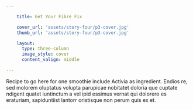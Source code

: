 ```yaml
---

    title: Get Your Fibre Fix

    cover_url: 'assets/story-four/p3-cover.jpg'
    thumb_url: 'assets/story-four/p3-cover.jpg'

    layout:
      type: three-column
      image_style: cover
      content_valign: middle

---
```


Recipe to go here for one smoothie include Activia as ingredient. Endios re, sed molorem oluptatus volupta parupicae nobitatet doloria que cuptate ndigent quatet iuntinctum a vel ipid essimus vernat qui dolorero es eraturiam, sapiduntiist lantorr oristisque non perum quis ex et.
